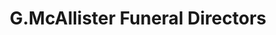 ---
title: "G.McAllister Funeral Directors"
url: /airdrie/g-mcallister-funeral-directors/
shop: funeral directors
---
